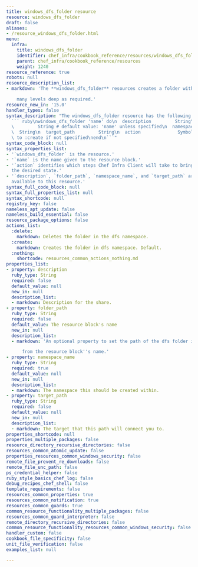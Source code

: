 ```yaml
---
title: windows_dfs_folder resource
resource: windows_dfs_folder
draft: false
aliases:
- /resource_windows_dfs_folder.html
menu:
  infra:
    title: windows_dfs_folder
    identifier: chef_infra/cookbook_reference/resources/windows_dfs_folder windows_dfs_folder
    parent: chef_infra/cookbook_reference/resources
    weight: 1240
resource_reference: true
robots: null
resource_description_list:
- markdown: 'The **windows_dfs_folder** resources creates a folder within dfs as

    many levels deep as required.'
resource_new_in: '15.0'
handler_types: false
syntax_description: "The windows_dfs_folder resource has the following syntax:\n\n\
  ``` ruby\nwindows_dfs_folder 'name' do\n  description         String\n  folder_path\
  \         String # default value: 'name' unless specified\n  namespace_name    \
  \  String\n  target_path         String\n  action              Symbol # defaults\
  \ to :create if not specified\nend\n```"
syntax_code_block: null
syntax_properties_list:
- '`windows_dfs_folder` is the resource.'
- '`name` is the name given to the resource block.'
- '`action` identifies which steps Chef Infra Client will take to bring the node into
  the desired state.'
- '`description`, `folder_path`, `namespace_name`, and `target_path` are the properties
  available to this resource.'
syntax_full_code_block: null
syntax_full_properties_list: null
syntax_shortcode: null
registry_key: false
nameless_apt_update: false
nameless_build_essential: false
resource_package_options: false
actions_list:
  :delete:
    markdown: Deletes the folder in the dfs namespace.
  :create:
    markdown: Creates the folder in dfs namespace. Default.
  :nothing:
    shortcode: resources_common_actions_nothing.md
properties_list:
- property: description
  ruby_type: String
  required: false
  default_value: null
  new_in: null
  description_list:
  - markdown: Description for the share.
- property: folder_path
  ruby_type: String
  required: false
  default_value: The resource block's name
  new_in: null
  description_list:
  - markdown: 'An optional property to set the path of the dfs folder if it differs

      from the resource block''s name.'
- property: namespace_name
  ruby_type: String
  required: true
  default_value: null
  new_in: null
  description_list:
  - markdown: The namespace this should be created within.
- property: target_path
  ruby_type: String
  required: false
  default_value: null
  new_in: null
  description_list:
  - markdown: The target that this path will connect you to.
properties_shortcode: null
properties_multiple_packages: false
resource_directory_recursive_directories: false
resources_common_atomic_update: false
properties_resources_common_windows_security: false
remote_file_prevent_re_downloads: false
remote_file_unc_path: false
ps_credential_helper: false
ruby_style_basics_chef_log: false
debug_recipes_chef_shell: false
template_requirements: false
resources_common_properties: true
resources_common_notification: true
resources_common_guards: true
common_resource_functionality_multiple_packages: false
resources_common_guard_interpreter: false
remote_directory_recursive_directories: false
common_resource_functionality_resources_common_windows_security: false
handler_custom: false
cookbook_file_specificity: false
unit_file_verification: false
examples_list: null

---
```

